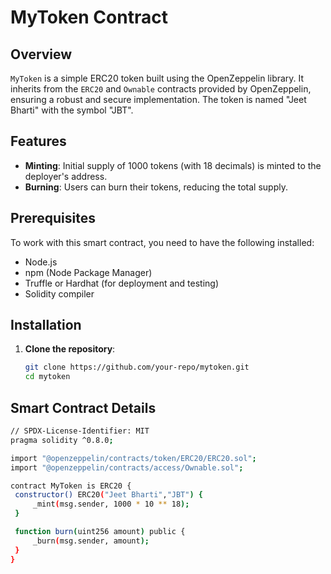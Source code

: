 # MyToken Contract

## Overview

`MyToken` is a simple ERC20 token built using the OpenZeppelin library. It inherits from the `ERC20` and `Ownable` contracts provided by OpenZeppelin, ensuring a robust and secure implementation. The token is named "Jeet Bharti" with the symbol "JBT".

## Features

- **Minting**: Initial supply of 1000 tokens (with 18 decimals) is minted to the deployer's address.
- **Burning**: Users can burn their tokens, reducing the total supply.

## Prerequisites

To work with this smart contract, you need to have the following installed:

- Node.js
- npm (Node Package Manager)
- Truffle or Hardhat (for deployment and testing)
- Solidity compiler

## Installation

1. **Clone the repository**:
   ```sh
   git clone https://github.com/your-repo/mytoken.git
   cd mytoken

## Smart Contract Details
   ```sh
   // SPDX-License-Identifier: MIT
pragma solidity ^0.8.0;

import "@openzeppelin/contracts/token/ERC20/ERC20.sol";
import "@openzeppelin/contracts/access/Ownable.sol";

contract MyToken is ERC20 {
    constructor() ERC20("Jeet Bharti","JBT") {
        _mint(msg.sender, 1000 * 10 ** 18);
    }

    function burn(uint256 amount) public {
        _burn(msg.sender, amount);
    }
}


